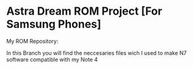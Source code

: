 # Astra Dream ROM Project [For Samsung Phones]
My ROM Repository:

In this Branch you will find the neccesaries files wich I used to make N7 software compatible with my Note 4
